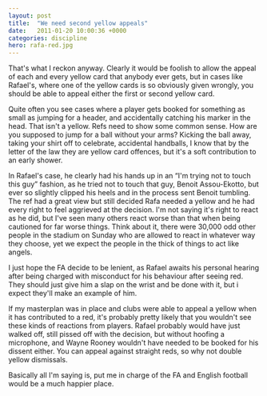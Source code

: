 ```yaml
---
layout: post
title:  "We need second yellow appeals"
date:   2011-01-20 10:00:36 +0000
categories: discipline
hero: rafa-red.jpg
---
```


That's what I reckon anyway. Clearly it would be foolish to allow the appeal of each and every yellow card that anybody ever gets, but in cases like Rafael's, where one of the yellow cards is so obviously given wrongly, you should be able to appeal either the first or second yellow card.

Quite often you see cases where a player gets booked for something as small as jumping for a header, and accidentally catching his marker in the head. That isn't a yellow. Refs need to show some common sense. How are you supposed to jump for a ball without your arms? Kicking the ball away, taking your shirt off to celebrate, accidental handballs, I know that by the letter of the law they are yellow card offences, but it's a soft contribution to an early shower.

In Rafael's case, he clearly had his hands up in an “I'm trying not to touch this guy” fashion, as he tried not to touch that guy, Benoit Assou-Ekotto, but ever so slightly clipped his heels and in the process sent Benoit tumbling. The ref had a great view but still decided Rafa needed a yellow and he had every right to feel aggrieved at the decision. I'm not saying it's right to react as he did, but I've seen many others react worse than that when being cautioned for far worse things. Think about it, there were 30,000 odd other people in the stadium on Sunday who are allowed to react in whatever way they choose, yet we expect the people in the thick of things to act like angels.

I just hope the FA decide to be lenient, as Rafael awaits his personal hearing after being charged with misconduct for his behaviour after seeing red. They should just give him a slap on the wrist and be done with it, but i expect they'll make an example of him.

If my masterplan was in place and clubs were able to appeal a yellow when it has contributed to a red, it's probably pretty likely that you wouldn't see these kinds of reactions from players. Rafael probably would have just walked off, still pissed off with the decision, but without hoofing a microphone, and Wayne Rooney wouldn't have needed to be booked for his dissent either. You can appeal against straight reds, so why not double yellow dismissals.

Basically all I'm saying is, put me in charge of the FA and English football would be a much happier place.